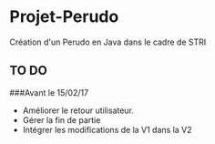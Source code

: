 # Projet-Perudo
Création d'un Perudo en Java dans le cadre de STRI

## TO DO
###Avant le 15/02/17
* Améliorer le retour utilisateur.
* Gérer la fin de partie
* Intégrer les modifications de la V1 dans la V2
